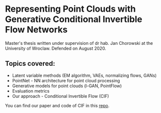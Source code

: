 # Representing Point Clouds with Generative Conditional Invertible Flow Networks

Master's thesis written under supervision of dr hab. Jan Chorowski at the University of Wroclaw. Defended on August 2020.

## Topics covered:
* Latent variable methods (EM algorithm, VAEs, normalizing flows, GANs)
* PointNet - NN architecture for point cloud processing
* Generative models for point clouds (l-GAN, PointFlow)
* Evaluation metrics
* Our approach - Conditional Invertible Flow (CIF)

You can find our paper and code of CIF in this [repo](https://github.com/MStypulkowski/CIF).

